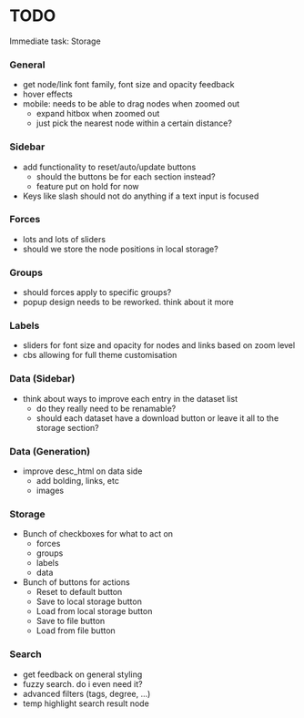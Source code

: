# TODO
Immediate task: Storage

### General
- get node/link font family, font size and opacity feedback
- hover effects
- mobile: needs to be able to drag nodes when zoomed out
  - expand hitbox when zoomed out
  - just pick the nearest node within a certain distance?

### Sidebar
- add functionality to reset/auto/update buttons
  - should the buttons be for each section instead?
  - feature put on hold for now
- Keys like slash should not do anything if a text input is focused

### Forces
- lots and lots of sliders
- should we store the node positions in local storage?

### Groups
- should forces apply to specific groups?
- popup design needs to be reworked. think about it more

### Labels
- sliders for font size and opacity for nodes and links based on zoom level
- cbs allowing for full theme customisation

### Data (Sidebar)
- think about ways to improve each entry in the dataset list
  - do they really need to be renamable?
  - should each dataset have a download button or leave it all to the storage section?

### Data (Generation)
- improve desc_html on data side
    - add bolding, links, etc
    - images

### Storage
- Bunch of checkboxes for what to act on
  - forces
  - groups
  - labels
  - data
- Bunch of buttons for actions
  - Reset to default button
  - Save to local storage button
  - Load from local storage button
  - Save to file button
  - Load from file button

### Search
- get feedback on general styling
- fuzzy search. do i even need it?
- advanced filters (tags, degree, ...)
- temp highlight search result node

